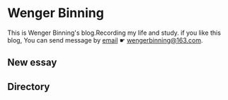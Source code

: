 # Wenger Binning

This is Wenger Binning's blog.Recording my life and study. if you like this blog, You can send message by [email](wengerbinning@163.com) ☛ <wengerbinning@163.com>.

## New essay

## Directory
